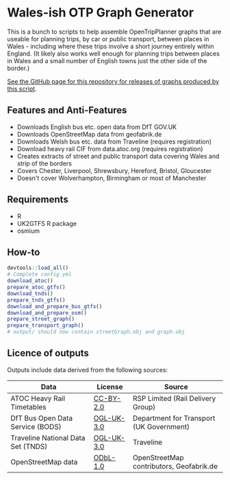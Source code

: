 # Wales-ish OTP Graph Generator

This is a bunch to scripts to help assemble OpenTripPlanner graphs that are useable for planning trips, by car or public transport, between places in Wales - including where these trips involve a short journey entirely within England. (It likely also works well enough for planning trips between places in Wales and a small number of English towns just the other side of the border.)

[See the GitHub page for this repository for releases of graphs produced by this script](https://stupidpupil.github.io/wales_ish_otp_graph/).

## Features and Anti-Features

- Downloads English bus etc. open data from DfT GOV.UK
- Downloads OpenStreetMap data from geofabrik.de
- Downloads Welsh bus etc. data from Traveline (requires registration)
- Download heavy rail CIF from data.atoc.org (requires registration)
- Creates extracts of street and public transport data covering Wales and strip of the borders
- Covers Chester, Liverpool, Shrewsbury, Hereford, Bristol, Gloucester
- Doesn't cover Wolverhampton, Birmingham or most of Manchester

## Requirements
- R
- UK2GTFS R package
- osmium

## How-to

```R
devtools::load_all()
# Complete config.yml
download_atoc()
prepare_atoc_gtfs()
download_tnds()
prepare_tnds_gtfs()
download_and_prepare_bus_gtfs()
download_and_prepare_osm()
prepare_street_graph()
prepare_transport_graph()
# output/ should now contain streetGraph.obj and graph.obj
```
## Licence of outputs

Outputs include data derived from the following sources:

| Data                       | License                                                                             | Source                                   |
|----------------------------|-------------------------------------------------------------------------------------|------------------------------------------|
| ATOC Heavy Rail Timetables | [CC-BY-2.0](https://creativecommons.org/licenses/by/2.0/uk/legalcode)    | RSP Limited (Rail Delivery Group)                              |
| DfT Bus Open Data Service (BODS) | [OGL-UK-3.0](https://www.nationalarchives.gov.uk/doc/open-government-licence/version/3/) | Department for Transport (UK Government)  |
| Traveline National Data Set (TNDS) | [OGL-UK-3.0](https://www.nationalarchives.gov.uk/doc/open-government-licence/version/3/) | Traveline  |
| OpenStreetMap data         | [ODbL-1.0](https://opendatacommons.org/licenses/odbl/)                                  | OpenStreetMap contributors, Geofabrik.de |


